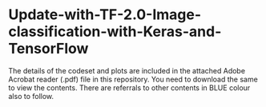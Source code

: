 # Update-with-TF-2.0-Image-classification-with-Keras-and-TensorFlow

The details of the codeset and plots are included in the attached Adobe Acrobat reader (.pdf) file in this repository. 
You need to download the same to view the contents. There are referrals to other contents in BLUE colour also to follow.
